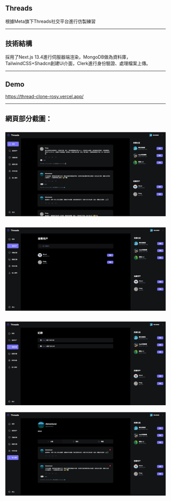 ## Threads
根據Meta旗下Threads社交平台進行仿製練習

---

## 技術結構
採用了Next.js 13.4進行伺服器端渲染，MongoDB做為資料庫，TailwindCSS+Shadcn創建Ui介面，Clerk進行身份驗證、處理檔案上傳。

---

## Demo 
https://thread-clone-rosy.vercel.app/
  
---

## 網頁部分截圖：
![](homePage.png "")
---

![](search.png "")
---

![](activity.png "")
---

![](profile.png "")
